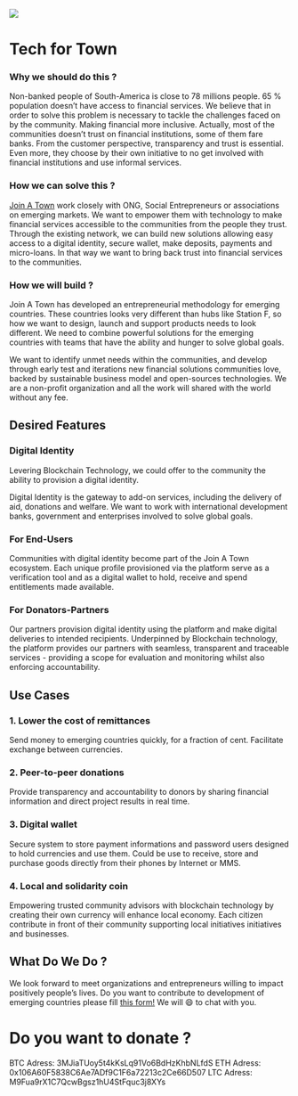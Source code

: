 ![](https://scontent-cdg2-1.xx.fbcdn.net/v/t1.0-9/28377455_399195513858304_3539942260501272730_n.jpg?_nc_cat=0&oh=dfe39120237179f6dfa8d396984cbd0e&oe=5B9A0B1E)


# Tech for Town

### Why we should do this ?

Non-banked people of South-America is close to 78 millions people. 65 % population doesn’t have access to financial services. We believe that in order to solve this problem is necessary to tackle the challenges faced on by the community. Making financial more inclusive. Actually, most of the communities doesn’t trust on financial institutions, some of them fare banks. From the customer perspective, transparency and trust is essential. Even more, they choose by their own initiative to no get involved with financial institutions and use informal services. 

### How we can solve this ?

[Join A Town](http://joinatown.org/) work closely with ONG, Social Entrepreneurs or associations on emerging markets. We want to empower them with technology to make financial services accessible to the communities from the people they trust. Through the existing network, we can build new solutions allowing easy access to a digital identity, secure wallet, make deposits, payments and micro-loans. In that way we want to bring back trust into financial services to the communities.

### How we will build ? 

Join A Town has developed an entrepreneurial methodology for emerging countries. These countries looks very different than hubs like Station F, so how we want to design, launch and support products needs to look different. We need to combine powerful solutions for the emerging countries with teams that have the ability and hunger to solve global goals. 

We want to identify unmet needs within the communities, and develop through early test and iterations new financial solutions communities love, backed by sustainable business model and open-sources technologies. We are a non-profit organization and all the work will shared with the world without any fee.  


## Desired Features

### Digital Identity 
Levering Blockchain Technology, we could offer to the community the ability to provision a digital identity.

Digital Identity is the gateway to add-on services, including the delivery of aid, donations and welfare. We want to work with international development banks, government and enterprises involved to solve global goals.

### For End-Users
Communities with digital identity become part of the Join A Town ecosystem. Each unique profile provisioned via the platform serve as a verification tool and as a digital wallet to hold, receive and spend entitlements made available.

### For Donators-Partners
Our partners provision digital identity using the platform and make digital deliveries to intended recipients. Underpinned by Blockchain technology, the platform provides our partners with seamless, transparent and traceable services - providing a scope for evaluation and monitoring whilst also enforcing accountability. 


## Use Cases

### 1. Lower the cost of remittances
Send money to emerging countries quickly, for a fraction of cent. Facilitate exchange between currencies. 

### 2. Peer-to-peer donations
Provide transparency and accountability to donors by sharing financial information and direct project results in real time.

### 3. Digital wallet
Secure system to store payment informations and password users designed to hold currencies and use them. Could be use to receive, store and purchase goods directly from their phones by Internet or MMS. 

### 4. Local and solidarity coin
Empowering trusted community advisors with blockchain technology by creating their own currency will enhance local economy. Each citizen contribute in front of their community supporting local initiatives initiatives and businesses. 

## What Do We Do ? 
We look forward to meet organizations and entrepreneurs willing to impact positively people’s lives. Do you want to contribute to development of emerging countries please fill [this form!](https://goo.gl/forms/3lUhXy5RgswhwpUc2) We will :smile: to chat with you.  

# Do you want to donate ? 
BTC Adress: 3MJiaTUoy5t4kKsLq91Vo6BdHzKhbNLfdS
ETH Adress: 0x106A60F5838C6Ae7ADf9C1F6a72213c2Ce66D507
LTC Adress: M9Fua9rX1C7QcwBgsz1hU4StFquc3j8XYs





